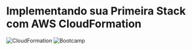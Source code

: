 # Implementando sua Primeira Stack com AWS CloudFormation


![CloudFormation](https://progress-bar.xyz/90?title=CLOUD%20FORMATION&color=BB86FC&bg_color=404040)
![Bootcamp](https://progress-bar.xyz/75?title=BOOTCAMP&color=FFB6C1&bg_color=404040)
